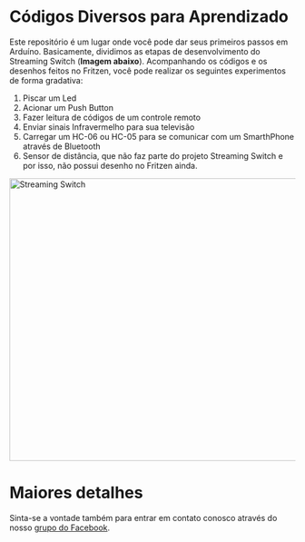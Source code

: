 # Códigos Diversos para Aprendizado

Este repositório é um lugar onde você pode dar seus primeiros passos em Arduíno. Basicamente, dividimos as etapas de desenvolvimento do Streaming Switch (<b>Imagem abaixo</b>). 
Acompanhando os códigos e os desenhos feitos no Fritzen, você pode realizar os seguintes experimentos de forma gradativa: 

1. Piscar um Led 
2. Acionar um Push Button 
3. Fazer leitura de códigos de um controle remoto 
4. Enviar sinais Infravermelho para sua televisão 
5. Carregar um HC-06 ou HC-05 para se comunicar com um SmarthPhone através de Bluetooth
6. Sensor de distância, que não faz parte do projeto Streaming Switch e por isso, não possui desenho no Fritzen ainda.

<img class="alignnone size-full wp-image-3280" src="https://http2.mlstatic.com/microcontrolador-para-automaco-residencial-D_NQ_NP_128905-MLB25128378832_102016-O.jpg"          alt="Streaming Switch" width="748" height="498" />

# Maiores detalhes
Sinta-se a vontade também para entrar em contato conosco através do nosso [grupo do Facebook](https://www.facebook.com/groups/meetuparduiners/).


